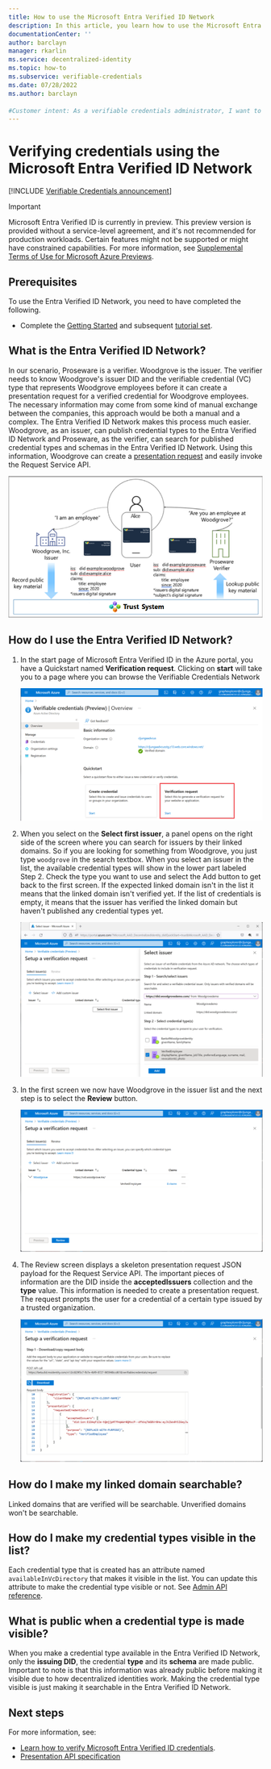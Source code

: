 ```yaml
---
title: How to use the Microsoft Entra Verified ID Network
description: In this article, you learn how to use the Microsoft Entra Verified ID Network to verify credentials
documentationCenter: ''
author: barclayn
manager: rkarlin
ms.service: decentralized-identity
ms.topic: how-to
ms.subservice: verifiable-credentials
ms.date: 07/28/2022
ms.author: barclayn

#Customer intent: As a verifiable credentials administrator, I want to configure verifying credentials from another party 
---
```


# Verifying credentials using the Microsoft Entra Verified ID Network

[!INCLUDE [Verifiable Credentials announcement](../../../includes/verifiable-credentials-brand.md)]

> [!IMPORTANT]
> Microsoft Entra Verified ID is currently in preview. This preview version is provided without a service-level agreement, and it's not recommended for production workloads. Certain features might not be supported or might have constrained capabilities.
> For more information, see [Supplemental Terms of Use for Microsoft Azure Previews](https://azure.microsoft.com/support/legal/preview-supplemental-terms/).

## Prerequisites

To use the Entra Verified ID Network, you need to have completed the following.

- Complete the [Getting Started](get-started-verifiable-credentials.md) and subsequent [tutorial set](enable-your-tenant-verifiable-credentials.md).

## What is the Entra Verified ID Network?

In our scenario, Proseware is a verifier. Woodgrove is the issuer. The verifier needs to know Woodgrove's issuer DID and the verifiable credential (VC) type that represents Woodgrove employees before it can create a presentation request for a verified credential for Woodgrove employees. The necessary information may come from some kind of manual exchange between the companies, this approach would be both a manual and a complex. The Entra Verified ID Network makes this process much easier. Woodgrove, as an issuer, can publish credential types to the Entra Verified ID Network and Proseware, as the verifier, can search for published credential types and schemas in the Entra Verified ID Network. Using this information, Woodgrove can create a [presentation request](presentation-request-api.md#presentation-request-payload) and easily invoke the Request Service API.
  
![microsoft-did-overview](media/decentralized-identifier-overview/did-overview.png)


## How do I use the Entra Verified ID Network?

1. In the start page of Microsoft Entra Verified ID in the Azure portal, you have a Quickstart named **Verification request**. Clicking on **start** will take you to a page where you can browse the Verifiable Credentials Network

    ![Verified ID Network Quickstart](media/how-use-vcnetwork/vcnetwork-quickstart.png)

1. When you select on the **Select first issuer**, a panel opens on the right side of the screen where you can search for issuers by their linked domains. So if you are looking for something from Woodgrove, you just type `woodgrove` in the search textbox. When you select an issuer in the list, the available credential types will show in the lower part labeled Step 2. Check the type you want to use and select the Add button to get back to the first screen. If the expected linked domain isn't in the list it means that the linked domain isn't verified yet. If the list of credentials is empty, it means that the issuer has verified the linked domain but haven't published any credential types yet.

    ![Verified ID Network Search and select](media/how-use-vcnetwork/vcnetwork-search-select.png)

1. In the first screen we now have Woodgrove in the issuer list and the next step is to select the **Review** button. 

    ![Verified ID Network list of isuers](media/how-use-vcnetwork/vcnetwork-issuer-list.png)

1. The Review screen displays a skeleton presentation request JSON payload for the Request Service API. The important pieces of information are the DID inside the **acceptedIssuers** collection and the **type** value. This information is needed to create a presentation request. The request prompts the user for a credential of a certain type issued by a trusted organization.

    ![Verified ID Network issuers details](media/how-use-vcnetwork/vcnetwork-issuer-details.png)

## How do I make my linked domain searchable?

Linked domains that are verified will be searchable. Unverified domains won't be searchable.

## How do I make my credential types visible in the list?

Each credential type that is created has an attribute named `availableInVcDirectory` that makes it visible in the list. You can update this attribute to make the credential type visible or not. See [Admin API reference](admin-api.md#contract-type).

## What is public when a credential type is made visible?

When you make a credential type available in the Entra Verified ID Network, only the **issuing DID**, the credential **type** and its **schema** are made public. Important to note is that this information was already public before making it visible due to how decentralized identities work. Making the credential type visible is just making it searchable in the Entra Verified ID Network.  

## Next steps

For more information, see:

- [Learn how to verify Microsoft Entra Verified ID credentials](verifiable-credentials-configure-verifier.md).
- [Presentation API specification](presentation-request-api.md)